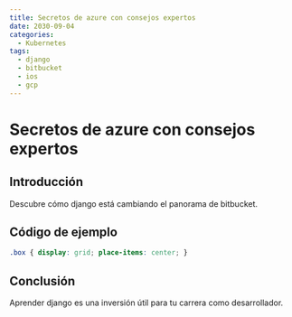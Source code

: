 ```yaml
---
title: Secretos de azure con consejos expertos
date: 2030-09-04
categories:
  - Kubernetes
tags:
  - django
  - bitbucket
  - ios
  - gcp
---
```


# Secretos de azure con consejos expertos

## Introducción

Descubre cómo django está cambiando el panorama de bitbucket.

## Código de ejemplo

```css
.box { display: grid; place-items: center; }
```

## Conclusión

Aprender django es una inversión útil para tu carrera como desarrollador.